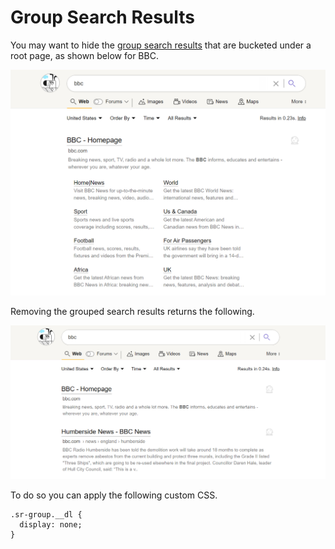# Group Search Results
You may want to hide the [group search results](https://help.kagi.com/kagi/settings/search.html?highlight=group%20search#overview) that are bucketed under a root page, as shown below for BBC.

![Group Search Results](media/group-search-results.png)

Removing the grouped search results returns the following.

![Group Search Removed](media/group-search-hidden.png)
 
To do so you can apply the following custom CSS. 
```
.sr-group.__dl {
  display: none;
}
```

